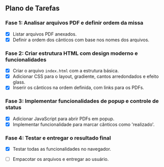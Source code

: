 ## Plano de Tarefas

### Fase 1: Analisar arquivos PDF e definir ordem da missa
- [x] Listar arquivos PDF anexados.
- [x] Definir a ordem dos cânticos com base nos nomes dos arquivos.

### Fase 2: Criar estrutura HTML com design moderno e funcionalidades
- [x] Criar o arquivo `index.html` com a estrutura básica.
- [x] Adicionar CSS para o layout, gradiente, cantos arredondados e efeito glass.
- [x] Inserir os cânticos na ordem definida, com links para os PDFs.

### Fase 3: Implementar funcionalidades de popup e controle de status
- [x] Adicionar JavaScript para abrir PDFs em popup.
- [x] Implementar funcionalidade para marcar cânticos como 'realizado'.

### Fase 4: Testar e entregar o resultado final
- [x] Testar todas as funcionalidades no navegador.
- [ ] Empacotar os arquivos e entregar ao usuário.

